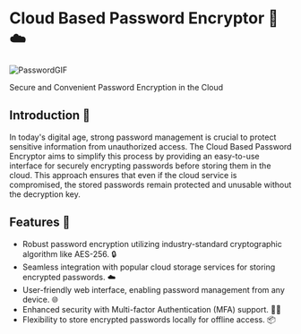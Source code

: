 # Cloud Based Password Encryptor 🔐☁️
![PasswordGIF](https://github.com/Aspartame231/PassMan/assets/98525343/2c59d918-e291-4eba-8cc8-27edcdb1fe92)




Secure and Convenient Password Encryption in the Cloud

## Introduction 🌟

In today's digital age, strong password management is crucial to protect sensitive information from unauthorized access. The Cloud Based Password Encryptor aims to simplify this process by providing an easy-to-use interface for securely encrypting passwords before storing them in the cloud. This approach ensures that even if the cloud service is compromised, the stored passwords remain protected and unusable without the decryption key.

## Features 🚀

- Robust password encryption utilizing industry-standard cryptographic algorithm like AES-256. 🔒
- Seamless integration with popular cloud storage services for storing encrypted passwords. ☁️
- User-friendly web interface, enabling password management from any device. 🌐
- Enhanced security with Multi-factor Authentication (MFA) support. 🔐🔐
- Flexibility to store encrypted passwords locally for offline access. 📦
